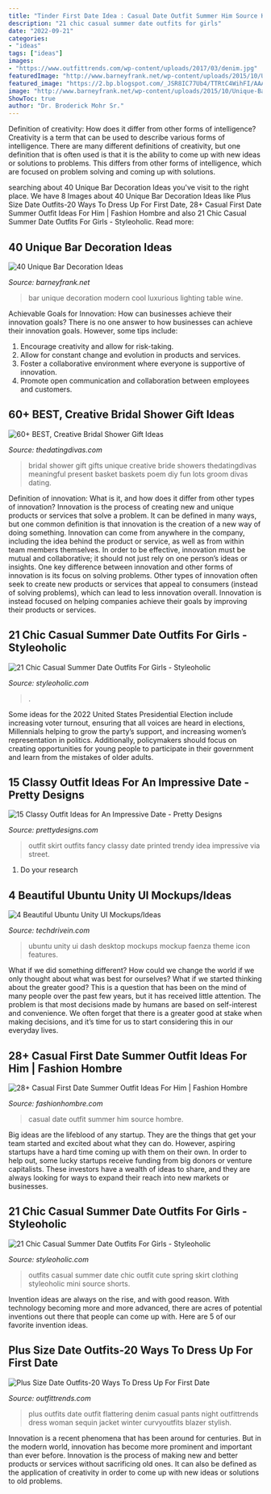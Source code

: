```yaml
---
title: "Tinder First Date Idea : Casual Date Outfit Summer Him Source Hombre"
description: "21 chic casual summer date outfits for girls"
date: "2022-09-21"
categories:
- "ideas"
tags: ["ideas"]
images:
- "https://www.outfittrends.com/wp-content/uploads/2017/03/denim.jpg"
featuredImage: "http://www.barneyfrank.net/wp-content/uploads/2015/10/Unique-Bar-Decoration-Ideas-40.jpg"
featured_image: "https://2.bp.blogspot.com/_JSR8IC77Ub4/TTRtC4WihFI/AAAAAAAABn4/ntrB_591Kkk/s1600/83a257e838d48423d00f5e5fa11e5bc6-d36ysvh+%25281%2529.png"
image: "http://www.barneyfrank.net/wp-content/uploads/2015/10/Unique-Bar-Decoration-Ideas-40.jpg"
ShowToc: true
author: "Dr. Broderick Mohr Sr."
---
```



Definition of creativity: How does it differ from other forms of intelligence?
Creativity is a term that can be used to describe various forms of intelligence. There are many different definitions of creativity, but one definition that is often used is that it is the ability to come up with new ideas or solutions to problems. This differs from other forms of intelligence, which are focused on problem solving and coming up with solutions.

	

		
searching about 40 Unique Bar Decoration Ideas you've visit to the right place. We have 8 Images about 40 Unique Bar Decoration Ideas like Plus Size Date Outfits-20 Ways To Dress Up For First Date, 28+ Casual First Date Summer Outfit Ideas For Him | Fashion Hombre and also 21 Chic Casual Summer Date Outfits For Girls - Styleoholic. Read more:
		
    
## 40 Unique Bar Decoration Ideas

<img loading=lazy src="http://www.barneyfrank.net/wp-content/uploads/2015/10/Unique-Bar-Decoration-Ideas-40.jpg" onerror="this.onerror=null;this.src='https://tse4.mm.bing.net/th?id=OIP.d0akc3ttPggSgCzmSPBSfAHaGD&amp;pid=15.1';" alt="40 Unique Bar Decoration Ideas">

_Source: barneyfrank.net_

>bar unique decoration modern cool luxurious lighting table wine. 

	

Achievable Goals for Innovation: How can businesses achieve their innovation goals?
There is no one answer to how businesses can achieve their innovation goals. However, some tips include:
1. Encourage creativity and allow for risk-taking.
2. Allow for constant change and evolution in products and services.
3. Foster a collaborative environment where everyone is supportive of innovation. 
4. Promote open communication and collaboration between employees and customers.

    
## 60+ BEST, Creative Bridal Shower Gift Ideas

<img loading=lazy src="http://www.thedatingdivas.com/wp-content/uploads/25-Unique-Bridal-Shower-Gift-Ideas.jpg" onerror="this.onerror=null;this.src='https://tse2.mm.bing.net/th?id=OIP.bCVYU4oibFVewHxUKb7g7QHaQK&amp;pid=15.1';" alt="60+ BEST, Creative Bridal Shower Gift Ideas">

_Source: thedatingdivas.com_

>bridal shower gift gifts unique creative bride showers thedatingdivas meaningful present basket baskets poem diy fun lots groom divas dating. 

	

Definition of innovation: What is it, and how does it differ from other types of innovation?
Innovation is the process of creating new and unique products or services that solve a problem. It can be defined in many ways, but one common definition is that innovation is the creation of a new way of doing something. Innovation can come from anywhere in the company, including the idea behind the product or service, as well as from within team members themselves. In order to be effective, innovation must be mutual and collaborative; it should not just rely on one person’s ideas or insights. 
One key difference between innovation and other forms of innovation is its focus on solving problems. Other types of innovation often seek to create new products or services that appeal to consumers (instead of solving problems), which can lead to less innovation overall. Innovation is instead focused on helping companies achieve their goals by improving their products or services.

    
## 21 Chic Casual Summer Date Outfits For Girls - Styleoholic

<img loading=lazy src="https://i.styleoholic.com/2016/04/chic-casual-summer-date-outfits-for-girls-6.jpg" onerror="this.onerror=null;this.src='https://tse3.mm.bing.net/th?id=OIP.ihB-TFyXDEWekWCL2m7sMQAAAA&amp;pid=15.1';" alt="21 Chic Casual Summer Date Outfits For Girls - Styleoholic">

_Source: styleoholic.com_

>. 

	

Some ideas for the 2022 United States Presidential Election include increasing voter turnout, ensuring that all voices are heard in elections, Millennials helping to grow the party’s support, and increasing women’s representation in politics. Additionally, policymakers should focus on creating opportunities for young people to participate in their government and learn from the mistakes of older adults.

    
## 15 Classy Outfit Ideas For An Impressive Date - Pretty Designs

<img loading=lazy src="http://www.prettydesigns.com/wp-content/uploads/2014/08/Treny-Outfit-Idea-with-Printed-Skirt.jpg" onerror="this.onerror=null;this.src='https://tse2.mm.bing.net/th?id=OIP.kF4jD1N9H-06qi1nNYzDxgHaLH&amp;pid=15.1';" alt="15 Classy Outfit Ideas for An Impressive Date - Pretty Designs">

_Source: prettydesigns.com_

>outfit skirt outfits fancy classy date printed trendy idea impressive via street. 

	

1. Do your research

    
## 4 Beautiful Ubuntu Unity UI Mockups/Ideas

<img loading=lazy src="https://2.bp.blogspot.com/_JSR8IC77Ub4/TTRtC4WihFI/AAAAAAAABn4/ntrB_591Kkk/s1600/83a257e838d48423d00f5e5fa11e5bc6-d36ysvh+%25281%2529.png" onerror="this.onerror=null;this.src='https://tse1.mm.bing.net/th?id=OIP.L8SqSYJxluQRCmJnhvvMwQHaEV&amp;pid=15.1';" alt="4 Beautiful Ubuntu Unity UI Mockups/Ideas">

_Source: techdrivein.com_

>ubuntu unity ui dash desktop mockups mockup faenza theme icon features. 

	

What if we did something different?
How could we change the world if we only thought about what was best for ourselves? What if we started thinking about the greater good? This is a question that has been on the mind of many people over the past few years, but it has received little attention. The problem is that most decisions made by humans are based on self-interest and convenience. We often forget that there is a greater good at stake when making decisions, and it’s time for us to start considering this in our everyday lives.

    
## 28+ Casual First Date Summer Outfit Ideas For Him | Fashion Hombre

<img loading=lazy src="https://fashionhombre.com/wp-content/uploads/2019/03/Casual-First-Date-Summer-Outfit-Ideas-For-Him-8-1.jpg" onerror="this.onerror=null;this.src='https://tse1.mm.bing.net/th?id=OIP.W8ZHBbqfSQcX9b9pxfO4TAHaLI&amp;pid=15.1';" alt="28+ Casual First Date Summer Outfit Ideas For Him | Fashion Hombre">

_Source: fashionhombre.com_

>casual date outfit summer him source hombre. 

	

Big ideas are the lifeblood of any startup. They are the things that get your team started and excited about what they can do. However, aspiring startups have a hard time coming up with them on their own. In order to help out, some lucky startups receive funding from big donors or venture capitalists. These investors have a wealth of ideas to share, and they are always looking for ways to expand their reach into new markets or businesses.

    
## 21 Chic Casual Summer Date Outfits For Girls - Styleoholic

<img loading=lazy src="http://i.styleoholic.com/2016/04/chic-casual-summer-date-outfits-for-girls-9.jpg" onerror="this.onerror=null;this.src='https://tse3.mm.bing.net/th?id=OIP.6QB3Hy81P1paCOfJyXW6JwHaLH&amp;pid=15.1';" alt="21 Chic Casual Summer Date Outfits For Girls - Styleoholic">

_Source: styleoholic.com_

>outfits casual summer date chic outfit cute spring skirt clothing styleoholic mini source shorts. 

	

Invention ideas are always on the rise, and with good reason. With technology becoming more and more advanced, there are acres of potential inventions out there that people can come up with. Here are 5 of our favorite invention ideas.

    
## Plus Size Date Outfits-20 Ways To Dress Up For First Date

<img loading=lazy src="https://www.outfittrends.com/wp-content/uploads/2017/03/denim.jpg" onerror="this.onerror=null;this.src='https://tse1.mm.bing.net/th?id=OIP.OWByy9TRkodJQBcqj4Ni1gAAAA&amp;pid=15.1';" alt="Plus Size Date Outfits-20 Ways To Dress Up For First Date">

_Source: outfittrends.com_

>plus outfits date outfit flattering denim casual pants night outfittrends dress woman sequin jacket winter curvyoutfits blazer stylish. 

	

Innovation is a recent phenomena that has been around for centuries. But in the modern world, innovation has become more prominent and important than ever before. Innovation is the process of making new and better products or services without sacrificing old ones. It can also be defined as the application of creativity in order to come up with new ideas or solutions to old problems.

